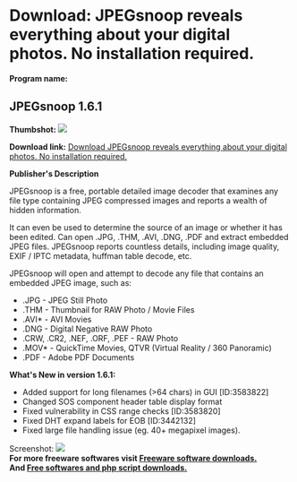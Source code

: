 # Download: JPEGsnoop reveals everything about your digital photos. No installation required.

**Program name:**

## JPEGsnoop 1.6.1

  
**Thumbshot:** ![](http://www.freewarefiles.com/screenshot/jpegsnoop1_md.jpg)   
  
**Download link:** [Download JPEGsnoop reveals everything about your digital photos. No installation required.](http://freesoftwares.boysofts.com/JPEGsnoop_program_49743.html)  
  


**Publisher's Description**  
  


JPEGsnoop is a free, portable detailed image decoder that examines any file type containing JPEG compressed images and reports a wealth of hidden information. 

It can even be used to determine the source of an image or whether it has been edited. Can open .JPG, .THM, .AVI, .DNG, .PDF and extract embedded JPEG files. JPEGsnoop reports countless details, including image quality, EXIF / IPTC metadata, huffman table decode, etc. 

JPEGsnoop will open and attempt to decode any file that contains an embedded JPEG image, such as:

  * .JPG - JPEG Still Photo 
  * .THM - Thumbnail for RAW Photo / Movie Files 
  * .AVI* - AVI Movies 
  * .DNG - Digital Negative RAW Photo 
  * .CRW, .CR2, .NEF, .ORF, .PEF - RAW Photo 
  * .MOV* - QuickTime Movies, QTVR (Virtual Reality / 360 Panoramic) 
  * .PDF - Adobe PDF Documents 

**What's New in version 1.6.1:**

  * Added support for long filenames (>64 chars) in GUI [ID:3583822] 
  * Changed SOS component header table display format 
  * Fixed vulnerability in CSS range checks [ID:3583820] 
  * Fixed DHT expand labels for EOB [ID:3442132] 
  * Fixed large file handling issue (eg. 40+ megapixel images). 

  
  
Screenshot: ![](http://www.freewarefiles.com/screenshot/jpegsnoop1.jpg)   
**For more freeware softwares visit [Freeware software downloads.](http://freesoftwares.boysofts.com/)**   
**And [Free softwares and php script downloads.](http://www.boysofts.com/)**

